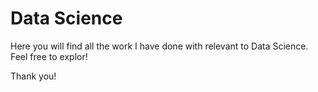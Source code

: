 # Data Science
Here you will find all the work I have done with relevant to Data Science. Feel free to explor!

Thank you!